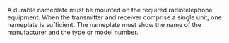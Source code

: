 A durable nameplate must be mounted on the required radiotelephone equipment. When the transmitter and receiver comprise a single unit, one nameplate is sufficient. The nameplate must show the name of the manufacturer and the type or model number.

